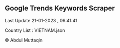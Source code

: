 

## Google Trends Keywords Scraper 
 
Last Update 21-01-2023 , 06:41:41

Country List :
VIETNAM.json



© Abdul Muttaqin 
